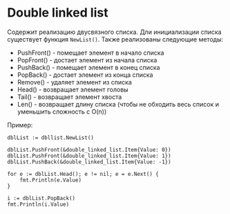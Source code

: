 # Double linked list

Содержит реализацию двусвязного списка. Дли инициализации списка существует функция `NewList()`.
Также реализованы следующие методы:

  * PushFront() - помещает элемент в начало списка
  * PopFront() - достает элемент из начала списка
  * PushBack() - помещает элемент в конец списка
  * PopBack()  - достает элемент из конца списка
  * Remove() - удаляет элемент из списка
  * Head() - возвращает элемент головы
  * Tail() - возвращает элемент хвоста
  * Len()  - возвращает длину списка (чтобы не обходить весь список и уменьшить сложность с O(n))

Пример:

	dblList := dbllist.NewList()

	dblList.PushFront(&double_linked_list.Item{Value: 0})
	dblList.PushFront(&double_linked_list.Item{Value: 1})
	dblList.PushBack(&double_linked_list.Item{Value: -1})
	
	for e := dblList.Head(); e != nil; e = e.Next() {
		fmt.Println(e.Value)
	}
	
	i := dblList.PopBack()
	fmt.Println(i.Value)


